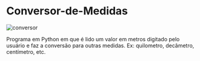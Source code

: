 # Conversor-de-Medidas
![conversor](https://user-images.githubusercontent.com/121234114/217283434-cb86dc8f-4cfc-40bd-8cee-001038ee4d19.png)

Programa em Python em que é lido um valor em metros digitado pelo usuário e faz a conversão para outras medidas. Ex: quilometro, decâmetro, centímetro, etc.
